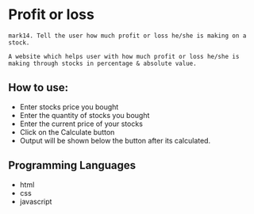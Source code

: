 <h1>Profit or loss</h1>


    mark14. Tell the user how much profit or loss he/she is making on a stock.

    A website which helps user with how much profit or loss he/she is making through stocks in percentage & absolute value.



<h2>How to use:</h2>
<ul>
    <li>Enter stocks price you bought</li>
    <li>Enter the quantity of stocks you bought</li>
    <li>Enter the current price of your stocks</li>
    <li>Click on the Calculate button</li>
    <li>Output will be shown below the button after its calculated.</li>
</ul>

<h2>Programming Languages</h2>
<ul>
    <li>html</li>
    <li>css</li>
    <li>javascript</li>
</ul>
